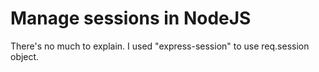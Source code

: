 # Manage sessions in NodeJS

There's no much to explain.
I used "express-session" to use req.session object.